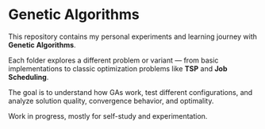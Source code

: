 
# Genetic Algorithms

This repository contains my personal experiments and learning journey with **Genetic Algorithms**.

Each folder explores a different problem or variant — from basic implementations to classic optimization problems like **TSP** and **Job Scheduling**.

The goal is to understand how GAs work, test different configurations, and analyze solution quality, convergence behavior, and optimality.

Work in progress, mostly for self-study and experimentation.
